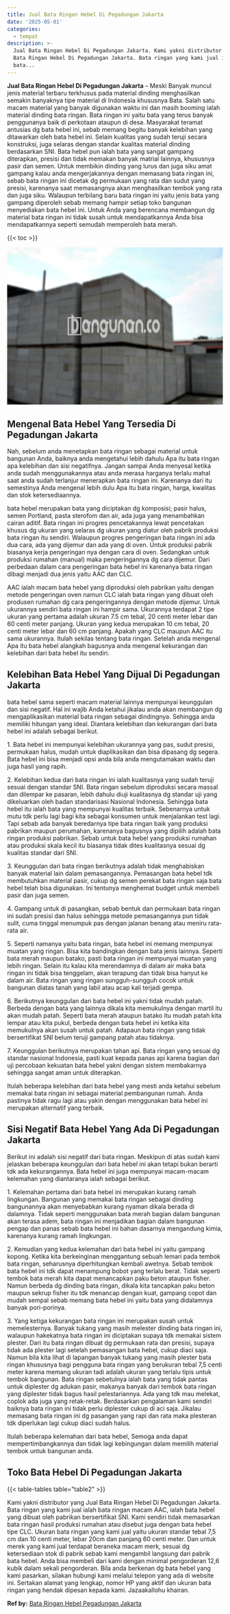 ```yaml
---
title: Jual Bata Ringan Hebel Di Pegadungan Jakarta
date: '2025-05-01'
categories:
  - tempat
description: >-
  Jual Bata Ringan Hebel Di Pegadungan Jakarta. Kami yakni distributor yang Jual
  Bata Ringan Hebel Di Pegadungan Jakarta. Bata ringan yang kami jual ialah
  bata...
---
```


**Jual Bata Ringan Hebel Di Pegadungan Jakarta** – Meski Banyak muncul jenis material terbaru terkhusus pada material dinding menghasilkan semakin banyaknya tipe material di Indonesia khususnya Bata. Salah satu macam material yang banyak digunakan waktu ini dan masih booming ialah material dinding bata ringan. Bata ringan ini yaitu bata yang terus banyak penggunanya baik di perkotaan ataupun di desa. Masyarakat teramat antusias dg bata hebel ini, sebab memang begitu banyak kelebihan yang ditawarkan oleh bata hebel ini. Selain kualitas yang sudah teruji secara konstruksi, juga selaras dengan standar kualitas material dinding berdasarkan SNI. Bata hebel pun ialah bata yang sangat gampang diterapkan, presisi dan tidak memakan banyak matrial lainnya, khususnya pasir dan semen. Untuk membikin dinding yang lurus dan juga siku amat gampang kalau anda mengerjakannya dengan memasang bata ringan ini, sebab bata ringan ini dicetak dg permukaan yang rata dan sudut yang presisi, karenanya saat memasangnya akan menghasilkan tembok yang rata dan juga siku. Walaupun terbilang baru bata ringan ini yaitu jenis bata yang gampang diperoleh sebab memang hampir setiap toko bangunan menyediakan bata hebel ini. Untuk Anda yang berencana membangun dg material bata ringan ini tidak susah untuk mendapatkannya Anda bisa mendapatkannya seperti semudah memperoleh bata merah.

{{< toc >}}

![Jual Bata Ringan Hebel Di Pegadungan Jakarta](/images/jual-hebel-murah-36.png)

## Mengenal Bata Hebel Yang Tersedia Di Pegadungan Jakarta

Nah, sebelum anda menetapkan bata ringan sebagai material untuk bangunan Anda, baiknya anda mengetahui lebih dahulu Apa itu bata ringan apa kelebihan dan sisi negatifnya. Jangan sampai Anda menyesal ketika anda sudah menggunakannya atau anda merasa harganya terlalu mahal saat anda sudah terlanjur menerapkan bata ringan ini. Karenanya dari itu semestinya Anda mengenal lebih dulu Apa itu bata ringan, harga, kwalitas dan stok ketersediaannya.

bata hebel merupakan bata yang diciptakan dg komposisi; pasir halus, semen Portland, pasta sterofom dan air, ada juga yang menambahkan cairan aditif. Bata ringan ini progres pencetakannya lewat pencetakan khusus dg ukuran yang selaras dg ukuran yang diatur oleh pabrik produksi bata ringan itu sendiri. Walaupun progres pengeringan bata ringan ini ada dua cara, ada yang dijemur dan ada yang di oven. Untuk produksi pabrik biasanya kerja pengeringan nya dengan cara di oven. Sedangkan untuk produksi rumahan (manual) maka pengeringannya dg cara dijemur. Dari perbedaan dalam cara pengeringan bata hebel ini karenanya bata ringan dibagi menjadi dua jenis yaitu AAC dan CLC.

AAC ialah macam bata hebel yang diproduksi oleh pabrikan yaitu dengan metode pengeringan oven namun CLC ialah bata ringan yang dibuat oleh produsen rumahan dg cara pengeringannya dengan metode dijemur. Untuk ukurannya sendiri bata ringan ini hampir sama. Ukurannya terdapat 2 tipe ukuran yang pertama adalah ukuran 7.5 cm tebal, 20 centi meter lebar dan 60 centi meter panjang. Ukuran yang kedua merupakan 10 cm tebal, 20 centi meter lebar dan 60 cm panjang. Apakah yang CLC maupun AAC itu sama ukurannya. Itulah sekilas tentang bata ringan. Setelah anda mengenal Apa itu bata hebel alangkah bagusnya anda mengenal kekurangan dan kelebihan dari bata hebel itu sendiri.

## Kelebihan Bata Hebel Yang Dijual Di Pegadungan Jakarta

bata hebel sama seperti macam material lainnya mempunyai keunggulan dan sisi negatif. Hal ini wajib Anda ketahui jikalau anda akan membangun dg mengaplikasikan material bata ringan sebagai dindingnya. Sehingga anda memiliki hitungan yang ideal. Diantara kelebihan dan kekurangan dari bata hebel ini adalah sebagai berikut.

1\. Bata hebel ini mempunyai kelebihan ukurannya yang pas, sudut presisi, permukaan halus, mudah untuk diaplikasikan dan bisa dipasang dg segera. Bata hebel ini bisa menjadi opsi anda bila anda mengutamakan waktu dan juga hasil yang rapih.

2\. Kelebihan kedua dari bata ringan ini ialah kualitasnya yang sudah teruji sesuai dengan standar SNI. Bata ringan sebelum diproduksi secara massal dan dilempar ke pasaran, lebih dahulu diuji kualitasnya dg standar uji yang dikeluarkan oleh badan standarisasi Nasional Indonesia. Sehingga bata hebel itu ialah bata yang mempunyai kualitas terbaik. Sebenarnya untuk mutu tdk perlu lagi bagi kita sebagai konsumen untuk menjalankan test lagi. Tapi sebab ada banyak beredarnya tipe bata ringan baik yang produksi pabrikan maupun perumahan, karenanya bagusnya yang dipilih adalah bata ringan produksi pabrikan. Sebab untuk bata hebel yang produksi rumahan atau produksi skala kecil itu biasanya tidak dites kualitasnya sesuai dg kualitas standar dari SNI.

3\. Keunggulan dari bata ringan berikutnya adalah tidak menghabiskan banyak material lain dalam pemasangannya. Pemasangan bata hebel tdk membutuhkan material pasir, cukup dg semen perekat bata ringan saja bata hebel telah bisa digunakan. Ini tentunya menghemat budget untuk membeli pasir dan juga semen.

4\. Gampang untuk di pasangkan, sebab bentuk dan permukaan bata ringan ini sudah presisi dan halus sehingga metode pemasangannya pun tidak sulit, cuma tinggal menumpuk pas dengan jalanan benang atau meniru rata-rata air.

5\. Seperti namanya yaitu bata ringan, bata hebel ini memang mempunyai muatan yang ringan. Bisa kita bandingkan dengan bata jenis lainnya. Seperti bata merah maupun batako, pasti bata ringan ini mempunyai muatan yang lebih ringan. Selain itu kalau kita merendamnya di dalam air maka bata ringan ini tidak bisa tenggelam, akan terapung dan tidak bisa hanyut ke dalam air. Bata ringan yang ringan sungguh-sungguh cocok untuk bangunan diatas tanah yang labil atau acap kali terjadi gempa.

6\. Berikutnya keunggulan dari bata hebel ini yakni tidak mudah patah. Berbeda dengan bata yang lainnya dikala kita memukulnya dengan martil itu akan mudah patah. Seperti bata merah ataupun batako itu mudah patah kita lempar atau kita pukul, berbeda dengan bata hebel ini ketika kita memukulnya akan susah untuk patah. Adapaun bata ringan yang tidak bersertifikat SNI belum teruji gampang patah atau tidaknya.

7\. Keunggulan berikutnya merupakan tahan api. Bata ringan yang sesuai dg standar nasional Indonesia, pasti kuat kepada panas api karena bagian dari uji percobaan kekuatan bata hebel yakni dengan sistem membakarnya sehingga sangat aman untuk diterapkan.

Itulah beberapa kelebihan dari bata hebel yang mesti anda ketahui sebelum memakai bata ringan ini sebagai material pembangunan rumah. Anda pastinya tidak ragu lagi atau yakin dengan menggunakan bata hebel ini merupakan alternatif yang terbaik.

## Sisi Negatif Bata Hebel Yang Ada Di Pegadungan Jakarta

Berikut ini adalah sisi negatif dari bata ringan. Meskipun di atas sudah kami jelaskan beberapa keunggulan dari bata hebel ini akan tetapi bukan berarti tdk ada kekurangannya. Bata hebel ini juga mempunyai macam-macam kelemahan yang diantaranya ialah sebagai berikut.

1\. Kelemahan pertama dari bata hebel ini merupakan kurang ramah lingkungan. Bangunan yang memakai bata ringan sebagai dinding bangunannya akan menyebabkan kurang nyaman dikala berada di dalamnya. Tidak seperti menggunakan bata merah bagian dalam bangunan akan terasa adem, bata ringan ini menjadikan bagian dalam bangunan pengap dan panas sebab bata hebel ini bahan dasarnya mengandung kimia, karenanya kurang ramah lingkungan.

2\. Kemudian yang kedua kelemahan dari bata hebel ini yaitu gampang kopong. Ketika kita berkeinginan menggantung sebuah lemari pada tembok bata ringan, seharusnya diperhitungkan kembali awetnya. Sebab tembok bata hebel ini tdk dapat menampung bobot yang terlalu berat. Tidak seperti tembok bata merah kita dapat menancapkan paku beton ataupun fisher. Namun berbeda dg dinding bata ringan, dikala kita tancapkan paku beton maupun sekrup fisher itu tdk menancap dengan kuat, gampang copot dan mudah sempal sebab memang bata hebel ini yaitu bata yang didalamnya banyak pori-porinya.

3\. Yang ketiga kekurangan bata ringan ini merupakan susah untuk memelesternya. Banyak tukang yang masih melester dinding bata ringan ini, walaupun hakekatnya bata ringan ini diciptakan supaya tdk memakai sistem plester. Dari itu bata ringan dibuat dg permukaan rata dan presisi, supaya tidak ada plester lagi setelah pemasangan bata hebel, cukup diaci saja. Namun bila kita lihat di lapangan banyak tukang yang masih plester bata ringan khususnya bagi pengguna bata ringan yang berukuran tebal 7,5 centi meter karena memang ukuran tadi adalah ukuran yang terlalu tipis untuk tembok bangunan. Bata ringan sebetulnya ialah bata yang tidak pantas untuk diplester dg adukan pasir, makanya banyak dari tembok bata ringan yang diplester tidak bagus hasil pelestariannya. Ada yang tdk mau melekat, coplok ada juga yang retak-retak. Berdasarkan pengalaman kami sendiri baiknya bata ringan ini tidak perlu diplester cukup di aci saja. Jikalau memasang bata ringan ini dg pasangan yang rapi dan rata maka plesteran tdk diperlukan lagi cukup diaci sudah halus.

Itulah beberapa kelemahan dari bata hebel, Semoga anda dapat mempertimbangkannya dan tidak lagi kebingungan dalam memilih material tembok untuk bangunan anda.

## Toko Bata Hebel Di Pegadungan Jakarta

{{< table-tables table="table2" >}}

Kami yakni distributor yang Jual Bata Ringan Hebel Di Pegadungan Jakarta. Bata ringan yang kami jual ialah bata ringan macam AAC, ialah bata hebel yang dibuat oleh pabrikan bersertifikat SNI. Kami sendiri tidak memasarkan bata ringan hasil produksi rumahan atau disebut juga dengan bata hebel tipe CLC. Ukuran bata ringan yang kami jual yaitu ukuran standar tebal 7,5 cm dan 10 centi meter, lebar 20cm dan panjang 60 centi meter. Dan untuk merek yang kami jual terdapat beraneka macam merk, sesuai dg ketersediaan stok di pabrik sebab kami mengambil langsung dari pabrik bata hebel. Anda bisa membeli dari kami dengan minimal pengorderan 12,6 kubik dalam sekali pengorderan. Bila anda berkenan dg bata hebel yang kami pasarkan, silakan hubungi kami melalui telepon yang ada di website ini. Sertakan alamat yang lengkap, nomor HP yang aktif dan ukuran bata ringan yang hendak dipesan kepada kami. Jazaakallohu khairan.

**Ref by:** [Bata Ringan Hebel Pegadungan Jakarta](https://id.wikipedia.org/wiki/Bata)
